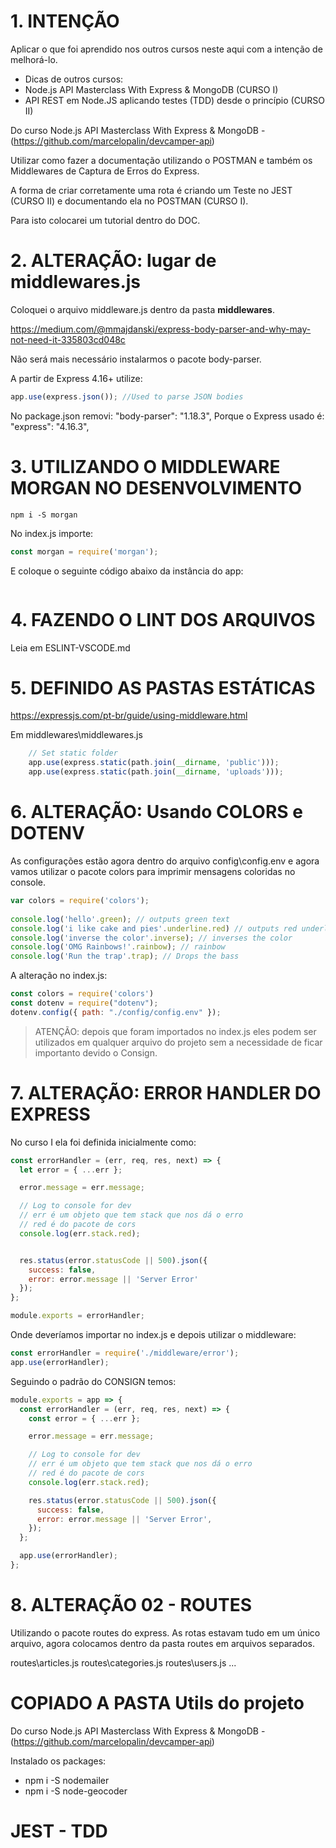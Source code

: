 # 1. INTENÇÃO

Aplicar o que foi aprendido nos outros cursos neste aqui com a intenção de melhorá-lo.

- Dicas de outros cursos:
- Node.js API Masterclass With Express & MongoDB (CURSO I)
- API REST em Node.JS aplicando testes (TDD) desde o princípio (CURSO II)

Do curso Node.js API Masterclass With Express & MongoDB - (https://github.com/marcelopalin/devcamper-api)

Utilizar como fazer a documentação utilizando o POSTMAN e também os Middlewares de Captura de Erros do Express.

A forma de criar corretamente uma rota é criando um Teste no JEST (CURSO II) e documentando ela no POSTMAN (CURSO I).

Para isto colocarei um tutorial dentro do DOC.

# 2. ALTERAÇÃO: lugar de middlewares.js

Coloquei o arquivo middleware.js dentro da pasta **middlewares**.

https://medium.com/@mmajdanski/express-body-parser-and-why-may-not-need-it-335803cd048c

Não será mais necessário instalarmos o pacote body-parser.

A partir de Express 4.16+ utilize:

```javascript
app.use(express.json()); //Used to parse JSON bodies
```

No package.json removi:   "body-parser": "1.18.3",
Porque o Express usado é: "express": "4.16.3",

# 3. UTILIZANDO O MIDDLEWARE MORGAN NO DESENVOLVIMENTO

```
npm i -S morgan
```
No index.js importe:

```js
const morgan = require('morgan');
```

E coloque o seguinte código abaixo da instância do app:

```

```

# 4. FAZENDO O LINT DOS ARQUIVOS

Leia em ESLINT-VSCODE.md

# 5. DEFINIDO AS PASTAS ESTÁTICAS

https://expressjs.com/pt-br/guide/using-middleware.html

Em middlewares\middlewares.js

```js
    // Set static folder
    app.use(express.static(path.join(__dirname, 'public')));
    app.use(express.static(path.join(__dirname, 'uploads')));
```


# 6. ALTERAÇÃO: Usando COLORS e DOTENV

As configurações estão agora dentro do arquivo config\config.env e agora
vamos utilizar o pacote colors para imprimir mensagens coloridas no console.

```js
var colors = require('colors');
 
console.log('hello'.green); // outputs green text
console.log('i like cake and pies'.underline.red) // outputs red underlined text
console.log('inverse the color'.inverse); // inverses the color
console.log('OMG Rainbows!'.rainbow); // rainbow
console.log('Run the trap'.trap); // Drops the bass
```

A alteração no index.js:

```js
const colors = require('colors')
const dotenv = require("dotenv");
dotenv.config({ path: "./config/config.env" });
```

> ATENÇÃO: depois que foram importados no index.js eles podem ser utilizados
> em qualquer arquivo do projeto sem a necessidade de ficar importanto devido o Consign.


# 7. ALTERAÇÃO: ERROR HANDLER DO EXPRESS

No curso I ela foi definida inicialmente como:

```js
const errorHandler = (err, req, res, next) => {
  let error = { ...err };

  error.message = err.message;

  // Log to console for dev
  // err é um objeto que tem stack que nos dá o erro
  // red é do pacote de cors
  console.log(err.stack.red);


  res.status(error.statusCode || 500).json({
    success: false,
    error: error.message || 'Server Error'
  });
};

module.exports = errorHandler;
```

Onde deveríamos importar no index.js e depois utilizar o middleware:

```js
const errorHandler = require('./middleware/error');
app.use(errorHandler);
```

Seguindo o padrão do CONSIGN temos:

```js
module.exports = app => {
  const errorHandler = (err, req, res, next) => {
    const error = { ...err };

    error.message = err.message;

    // Log to console for dev
    // err é um objeto que tem stack que nos dá o erro
    // red é do pacote de cors
    console.log(err.stack.red);

    res.status(error.statusCode || 500).json({
      success: false,
      error: error.message || 'Server Error',
    });
  };

  app.use(errorHandler);
};
```


# 8. ALTERAÇÃO 02 - ROUTES

Utilizando o pacote routes do express. As rotas estavam tudo em um único arquivo, agora colocamos dentro da pasta routes em arquivos separados.

routes\articles.js
routes\categories.js
routes\users.js ...

# COPIADO A PASTA Utils do projeto

Do curso Node.js API Masterclass With Express & MongoDB - (https://github.com/marcelopalin/devcamper-api)

Instalado os packages: 
- npm i -S nodemailer
- npm i -S node-geocoder

# JEST - TDD

